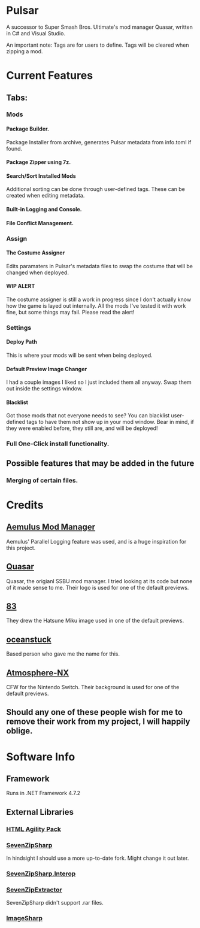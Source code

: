 # Pulsar
 A successor to Super Smash Bros. Ultimate's mod manager Quasar, written in C# and Visual Studio.

 An important note: Tags are for users to define. Tags will be cleared when zipping a mod.

# Current Features

## Tabs:

### Mods

#### Package Builder.
 Package Installer from archive, generates Pulsar metadata from info.toml if found.

#### Package Zipper using 7z.

#### Search/Sort Installed Mods
 Additional sorting can be done through user-defined tags. These can be created when editing metadata.

#### Built-in Logging and Console.

#### File Conflict Management.

### Assign

#### The Costume Assigner
 Edits paramaters in Pulsar's metadata files to swap the costume that will be changed when deployed.

#### WIP ALERT
 The costume assigner is still a work in progress since I don't actually know how the game is layed out internally. All the mods I've tested it with work fine, but some things may fail. Please read the alert!

### Settings

#### Deploy Path
 This is where your mods will be sent when being deployed.

#### Default Preview Image Changer
 I had a couple images I liked so I just included them all anyway. Swap them out inside the settings window.

#### Blacklist
 Got those mods that not everyone needs to see? You can blacklist user-defined tags to have them not show up in your mod window. Bear in mind, if they were enabled before, they still are, and will be deployed!

### Full One-Click install functionality.

## Possible features that may be added in the future

### Merging of certain files.

# Credits
## [Aemulus Mod Manager](https://github.com/TekkaGB/AemulusModManager)
 Aemulus' Parallel Logging feature was used, and is a huge inspiration for this project.

## [Quasar](https://github.com/Mowjoh/Quasar)
 Quasar, the origianl SSBU mod manager. I tried looking at its code but none of it made sense to me. Their logo is used for one of the default previews.

## [83](https://www.youtube.com/watch?v=e1xCOsgWG0M)
 They drew the Hatsune Miku image used in one of the default previews.

## [oceanstuck](https://github.com/oceanstuck)
 Based person who gave me the name for this.

## [Atmosphere-NX](https://github.com/Atmosphere-NX/Atmosphere)
 CFW for the Nintendo Switch. Their background is used for one of the default previews.

## Should any one of these people wish for me to remove their work from my project, I will happily oblige.

# Software Info

## Framework
 Runs in .NET Framework 4.7.2

## External Libraries

### [HTML Agility Pack](https://github.com/zzzprojects/html-agility-pack)

### [SevenZipSharp](https://www.nuget.org/packages/SevenZipSharp/0.64.0?_src=template)
 In hindsight I should use a more up-to-date fork. Might change it out later.

### [SevenZipSharp.Interop](https://github.com/luuksommers/SevenZipSharp.Interop/)

### [SevenZipExtractor](https://github.com/adoconnection/SevenZipExtractor)
 SevenZipSharp didn't support .rar files.

### [ImageSharp](https://github.com/SixLabors/ImageSharp)
